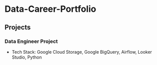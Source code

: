 # Data-Career-Portfolio

## Projects
### Data Engineer Project
* Tech Stack: Google Cloud Storage, Google BigQuery,  Airflow, Looker Studio, Python

